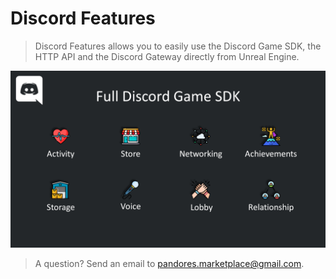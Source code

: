
# Discord Features

> Discord Features allows you to easily use the Discord Game SDK, the HTTP API and the Discord Gateway directly from Unreal Engine.

![Discord Features Overview](https://github.com/Pandoa/DiscordFeatures/raw/master/Doc/DiscordFeatures.PNG?raw=true)


> A question? Send an email to [pandores.marketplace@gmail.com](mailto:pandores.marketplace+DFDOC@gmail.com).
